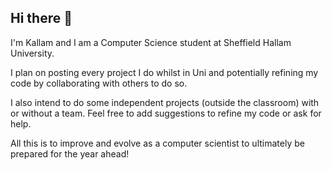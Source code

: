 ## Hi there 👋
I'm Kallam and I am a Computer Science student at Sheffield Hallam University. 

I plan on posting every project I do whilst in Uni and potentially refining my code by collaborating with others to do so. 

I also intend to do some independent projects (outside the classroom) with or without a team. Feel free to add suggestions to refine my code
or ask for help.

All this is to improve and evolve as a computer scientist to ultimately be prepared for the year ahead!

<!--
**KallamSamad/KallamSamad** is a ✨ _special_ ✨ repository because its `README.md` (this file) appears on your GitHub profile.

Here are some ideas to get you started:

- 🔭 I’m currently working on ...Using pygame to create a simple chess program/
- 🌱 I’m currently learning ...Python 
- 👯 I’m looking to collaborate on ...My chess game
- 🤔 I’m looking for help with ...Using machine learning to improve the AI in the chess game
- 📫 How to reach me: ...Send me a private message
- 😄 Pronouns: ...He/Him
-->
